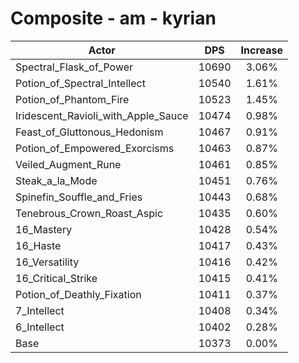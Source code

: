 # Composite - am - kyrian
| Actor | DPS | Increase |
|---|:---:|:---:|
|Spectral_Flask_of_Power|10690|3.06%|
|Potion_of_Spectral_Intellect|10540|1.61%|
|Potion_of_Phantom_Fire|10523|1.45%|
|Iridescent_Ravioli_with_Apple_Sauce|10474|0.98%|
|Feast_of_Gluttonous_Hedonism|10467|0.91%|
|Potion_of_Empowered_Exorcisms|10463|0.87%|
|Veiled_Augment_Rune|10461|0.85%|
|Steak_a_la_Mode|10451|0.76%|
|Spinefin_Souffle_and_Fries|10443|0.68%|
|Tenebrous_Crown_Roast_Aspic|10435|0.60%|
|16_Mastery|10428|0.54%|
|16_Haste|10417|0.43%|
|16_Versatility|10416|0.42%|
|16_Critical_Strike|10415|0.41%|
|Potion_of_Deathly_Fixation|10411|0.37%|
|7_Intellect|10408|0.34%|
|6_Intellect|10402|0.28%|
|Base|10373|0.00%|
